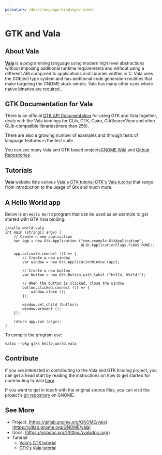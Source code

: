 ```yaml
---
permalink: /docs/language-bindings/:name/
---
```

# GTK and Vala

## About Vala

[**Vala**](https://wiki.gnome.org/Projects/Vala) is a programming language using modern high level abstractions without imposing additional runtime requirements and without using a different ABI compared to applications and libraries written in C. Vala uses the GObject type system and has additional code generation routines that make targeting the GNOME stack simple. Vala has many other uses where native binaries are required..

## GTK Documentation for Vala

There is an official [GTK API Documentation](https://valadoc.org/) for using GTK and Vala together, deals with the Vala bindings for GLib, GTK, Cairo, GtkSourceView and other GLib-compatible libraries(more than 256).

There are also a growing number of examples and through tests of language features in the test suite.

You can see many Vala and GTK based projects[GNOME Wiki](https://wiki.gnome.org/Projects/Vala/Documentation#Projects_Developed_in_Vala) and [Github Repositories](https://github.com/search?q=language%3AVala&type=Repositories&ref=advsearch&l=Vala&l=).


## Tutorials

[**Vala**](https://wiki.gnome.org/Projects/Vala/) website lists various [Vala's GTK tutorial](https://wiki.gnome.org/Projects/Vala/Documentation#GUI_Programming) [GTK's Vala tutorial](https://developer.gnome.org/gnome-devel-demos/stable/beginner.vala.html.en) that range from introduction to the usage of Gtk and much more.

## A Hello World app
Below is an `Hello World` program that can be used as an example to get started with GTK Vala binding.
```vala
//hello_world.vala
int main (string[] argv) {
    // Create a new application
    var app = new Gtk.Application ("com.example.GtkApplication",
                                   GLib.ApplicationFlags.FLAGS_NONE);

    app.activate.connect (() => {
        // Create a new window
        var window = new Gtk.ApplicationWindow (app);

        // Create a new button
        var button = new Gtk.Button.with_label ("Hello, World!");

        // When the button is clicked, close the window
        button.clicked.connect (() => {
            window.close ();
        });

        window.set_child (button);
        window.present ();
    });

    return app.run (argv);
}
```

To compile the program use:
```
valac --pkg gtk4 hello_world.vala
```

## Contribute

If you are interested in contributing to the Vala and GTK binding project, you can get a head start by reading the instructions on how to get started for contributing to Vala [here](https://wiki.gnome.org/Projects/Vala/Bindings).

If you want to get in touch with the original source files, you can visit the project's [git repository](https://gitlab.gnome.org/GNOME/vala) on GNOME.

## See More

* Project: [https://gitlab.gnome.org/GNOME/vala](https://gitlab.gnome.org/GNOME/vala)
* Docs: [https://valadoc.org/](https://valadoc.org/)
* Tutorial:
  - [Vala's GTK tutorial](https://wiki.gnome.org/Projects/Vala/Documentation#GUI_Programming)
  - [GTK's Vala tutorial](https://developer.gnome.org/gnome-devel-demos/stable/beginner.vala.html.en)
